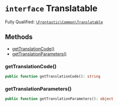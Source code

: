 # `interface`  Translatable

Fully Qualified: [`\Frontastic\Common\Translatable`](../../src/php/Translatable.php)




## Methods

* [getTranslationCode()](#getTranslationCode)
* [getTranslationParameters()](#getTranslationParameters)


### getTranslationCode()


```php
public function getTranslationCode(): string
```







### getTranslationParameters()


```php
public function getTranslationParameters(): object
```







